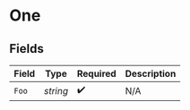 # One


## Fields

| Field              | Type               | Required           | Description        |
| ------------------ | ------------------ | ------------------ | ------------------ |
| `Foo`              | *string*           | :heavy_check_mark: | N/A                |